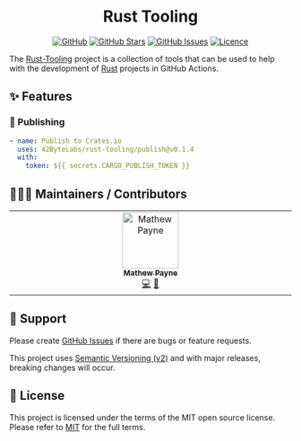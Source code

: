 <!-- markdownlint-disable -->
<div align="center">
<h1>Rust Tooling</h1>

[![GitHub](https://img.shields.io/badge/github-%23121011.svg?style=for-the-badge&logo=github&logoColor=white)][github]
[![GitHub Stars](https://img.shields.io/github/stars/42ByteLabs/rust-tooling?style=for-the-badge)][github]
[![GitHub Issues](https://img.shields.io/github/issues/42ByteLabs/rust-tooling?style=for-the-badge)][github-issues]
[![Licence](https://img.shields.io/github/license/Ileriayo/markdown-badges?style=for-the-badge)][license]

</div>
<!-- markdownlint-restore -->

The [Rust-Tooling][github] project is a collection of tools that can be used to help with the development of [Rust][rust-lang] projects in GitHub Actions.

## ✨ Features


### 🚀 Publishing

```yaml
- name: Publish to Crates.io
  uses: 42ByteLabs/rust-tooling/publish@v0.1.4
  with:
    token: ${{ secrets.CARGO_PUBLISH_TOKEN }}
```

## 🧑‍🤝‍🧑 Maintainers / Contributors

<!-- ALL-CONTRIBUTORS-LIST:START - Do not remove or modify this section -->
<!-- prettier-ignore-start -->
<!-- markdownlint-disable -->
<table>
  <tbody>
    <tr>
      <td align="center" valign="top" width="14.28%"><a href="https://geekmasher.dev"><img src="https://avatars.githubusercontent.com/u/2772944?v=4?s=100" width="100px;" alt="Mathew Payne"/><br /><sub><b>Mathew Payne</b></sub></a><br /><a href="#code-GeekMasher" title="Code">💻</a> <a href="#review-GeekMasher" title="Reviewed Pull Requests">👀</a></td>
    </tr>
  </tbody>
</table>

<!-- markdownlint-restore -->
<!-- prettier-ignore-end -->

<!-- ALL-CONTRIBUTORS-LIST:END -->

## 🦸 Support

Please create [GitHub Issues][github-issues] if there are bugs or feature requests.

This project uses [Semantic Versioning (v2)][semver] and with major releases, breaking changes will occur.

## 📓 License

This project is licensed under the terms of the MIT open source license.
Please refer to [MIT][license] for the full terms.

<!-- Resources -->

[license]: ./LICENSE
[github]: https://github.com/42ByteLabs/rust-tooling
[github-issues]: https://github.com/42ByteLabs/rust-tooling/issues
[rust-lang]: https://www.rust-lang.org/
[semver]: https://semver.org/

